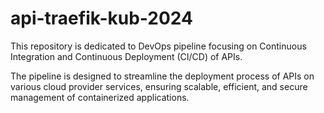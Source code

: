 # api-traefik-kub-2024

This repository is dedicated to DevOps pipeline focusing on Continuous Integration and Continuous Deployment (CI/CD) of APIs. 

The pipeline is designed to streamline the deployment process of APIs on various cloud provider services, ensuring scalable, efficient, and secure management of containerized applications. 
